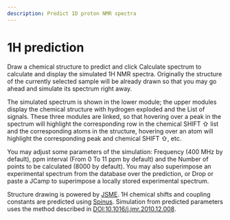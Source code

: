 ```yaml
---
description: Predict 1D proton NMR spectra
---
```


# 1H prediction

Draw a chemical structure to predict and click Calculate spectrum to calculate and display the simulated 1H NMR spectra. Originally the structure of the currently selected sample will be already drawn so that you may go ahead and simulate its spectrum right away.

The simulated spectrum is shown in the lower module; the upper modules display the chemical structure with hydrogen exploded and the List of signals. These three modules are linked, so that hovering over a peak in the spectrum will highlight the corresponding row in the chemical SHIFT ⇧ list and the corresponding atoms in the structure, hovering over an atom will highlight the corresponding peak and chemical SHIFT ⇧, etc.

You may adjust some parameters of the simulation: Frequency \(400 MHz by default\), ppm interval \(From 0 To 11 ppm by default\) and the Number of points to be calculated \(8000 by default\). You may also superimpose an experimental spectrum from the database over the prediction, or Drop or paste a JCamp to superimpose a locally stored experimental spectrum.

Structure drawing is powered by [JSME](http://peter-ertl.com/jsme/). 1H chemical shifts and coupling constants are predicted using [Spinus](http://www2.chemie.uni-erlangen.de/services/spinus/). Simulation from predicted parameters uses the method described in [DOI:10.1016/j.jmr.2010.12.008](http://www.sciencedirect.com/science/article/pii/S1090780710004003).  


